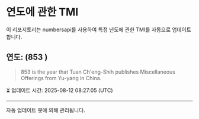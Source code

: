 
# 연도에 관한 TMI

이 리포지토리는 numbersapi를 사용하여 특정 년도에 관한 TMI를 자동으로 업데이트합니다.

## 연도: (853 )
> 853 is the year that Tuan Ch'eng-Shih publishes Miscellaneous Offerings from Yu-yang in China.

⏳ 업데이트 시간: 2025-08-12 08:27:05 (UTC)

---
자동 업데이트 봇에 의해 관리됩니다.
